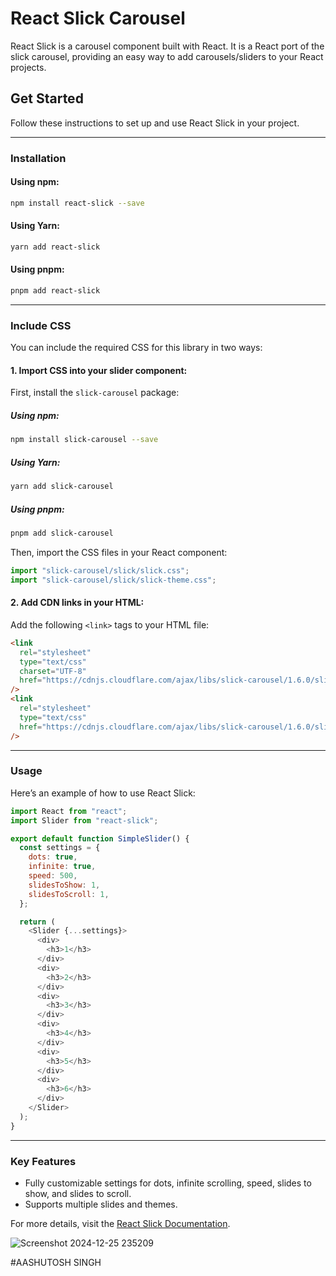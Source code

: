 # React Slick Carousel

React Slick is a carousel component built with React. It is a React port of the slick carousel, providing an easy way to add carousels/sliders to your React projects.

## Get Started

Follow these instructions to set up and use React Slick in your project.

---

### Installation

#### Using npm:
```bash
npm install react-slick --save
```

#### Using Yarn:
```bash
yarn add react-slick
```

#### Using pnpm:
```bash
pnpm add react-slick
```

---

### Include CSS

You can include the required CSS for this library in two ways:

#### 1. Import CSS into your slider component:
First, install the `slick-carousel` package:

##### Using npm:
```bash
npm install slick-carousel --save
```

##### Using Yarn:
```bash
yarn add slick-carousel
```

##### Using pnpm:
```bash
pnpm add slick-carousel
```

Then, import the CSS files in your React component:

```javascript
import "slick-carousel/slick/slick.css";
import "slick-carousel/slick/slick-theme.css";
```

#### 2. Add CDN links in your HTML:
Add the following `<link>` tags to your HTML file:

```html
<link
  rel="stylesheet"
  type="text/css"
  charset="UTF-8"
  href="https://cdnjs.cloudflare.com/ajax/libs/slick-carousel/1.6.0/slick.min.css"
/>
<link
  rel="stylesheet"
  type="text/css"
  href="https://cdnjs.cloudflare.com/ajax/libs/slick-carousel/1.6.0/slick-theme.min.css"
/>
```

---

### Usage

Here’s an example of how to use React Slick:

```javascript
import React from "react";
import Slider from "react-slick";

export default function SimpleSlider() {
  const settings = {
    dots: true,
    infinite: true,
    speed: 500,
    slidesToShow: 1,
    slidesToScroll: 1,
  };

  return (
    <Slider {...settings}>
      <div>
        <h3>1</h3>
      </div>
      <div>
        <h3>2</h3>
      </div>
      <div>
        <h3>3</h3>
      </div>
      <div>
        <h3>4</h3>
      </div>
      <div>
        <h3>5</h3>
      </div>
      <div>
        <h3>6</h3>
      </div>
    </Slider>
  );
}
```

---

### Key Features
- Fully customizable settings for dots, infinite scrolling, speed, slides to show, and slides to scroll.
- Supports multiple slides and themes.

For more details, visit the [React Slick Documentation](https://react-slick.neostack.com/).

![Screenshot 2024-12-25 235209](https://github.com/user-attachments/assets/41d2219b-3bb5-41a2-bdc2-439b1a3bc59f)


#AASHUTOSH SINGH
